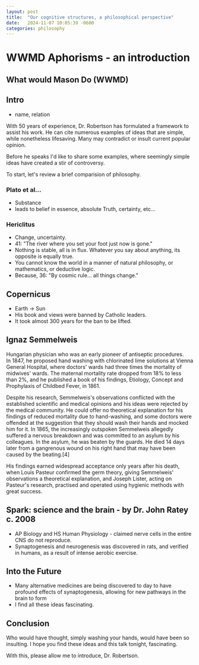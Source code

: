 ```yaml
---
layout: post
title:  "Our cognitive structures, a philosophical perspective"
date:   2024-11-07 10:05:39 -0600
categories: philosophy 
---
```


# WWMD Aphorisms - an introduction
## What would Mason Do (WWMD)

## Intro
- name, relation

With 50 years of experience, Dr. Robertson has formulated a framework to assist his work. 
He can cite numerous examples of ideas that are simple, while nonetheless lifesaving. 
Many may contradict or insult current popular opinion.

Before he speaks I'd like to share some examples, where seemingly simple ideas have created a stir of controversy. 

To start, let's review a brief comparision of philosophy. 

### Plato et al...
- Substance
- leads to belief in essence, absolute Truth, certainty, etc...

### Hericlitus
- Change, uncertainty.
- 41: "The river where you set your foot just now is gone."
- Nothing is stable, all is in flux. Whatever you say about anything, its opposite is equally true.
- You cannot know the world in a manner of natural philosophy, or mathematics, or deductive logic. 
- Because, 36: "By cosmic rule... all things change."

## Copernicus
- Earth -> Sun
- His book and views were banned by Catholic leaders. 
- It took almost 300 years for the ban to be lifted.

## Ignaz Semmelweis

Hungarian physician who was an early pioneer of antiseptic procedures.  
In 1847, he proposed hand washing with chlorinated lime solutions at Vienna General Hospital, where doctors' wards had three times the mortality of midwives' wards.
The maternal mortality rate dropped from 18% to less than 2%, and he published a book of his findings, Etiology, Concept and Prophylaxis of Childbed Fever, in 1861.

Despite his research, Semmelweis's observations conflicted with the established scientific and medical opinions and his ideas were rejected by the medical community. He could offer no theoretical explanation for his findings of reduced mortality due to hand-washing, and some doctors were offended at the suggestion that they should wash their hands and mocked him for it. In 1865, the increasingly outspoken Semmelweis allegedly suffered a nervous breakdown and was committed to an asylum by his colleagues. In the asylum, he was beaten by the guards. He died 14 days later from a gangrenous wound on his right hand that may have been caused by the beating.[4]

His findings earned widespread acceptance only years after his death, when Louis Pasteur confirmed the germ theory, giving Semmelweis' observations a theoretical explanation, and Joseph Lister, acting on Pasteur's research, practised and operated using hygienic methods with great success.

## Spark: science and the brain - by Dr. John Ratey c. 2008
- AP Biology and HS Human Physiology - claimed nerve cells in the entire CNS do not reproduce.  
- Synaptogenesis and neurogenesis was discovered in rats, and verified in humans, as a result of intense aerobic exercise. 

## Into the  Future
- Many alternative medicines are being discovered to day to have profound effects of synaptogenesis, allowing for new pathways in the brain to form
- I find all these ideas fascinating. 

## Conclusion
Who would have thought, simply washing your hands, would have been so insulting.  I hope you find these ideas and this talk tonight, fascinating.  

With this, please allow me to introduce, Dr. Robertson.
